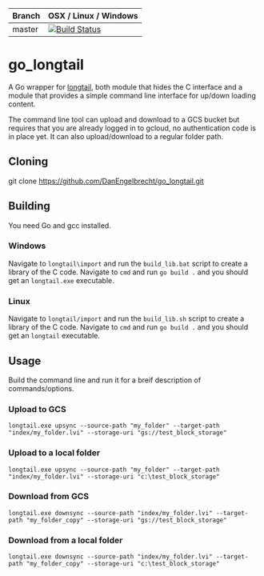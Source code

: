 |Branch      | OSX / Linux / Windows |
|------------|-----------------------|
|master      | [![Build Status](https://travis-ci.org/DanEngelbrecht/go_longtail.svg?branch=master)](https://travis-ci.org/DanEngelbrecht/go_longtail?branch=master) |

# go_longtail

A Go wrapper for [longtail](https://github.com/DanEngelbrecht/longtail), both module that hides the C interface and a module that provides a simple command line interface for up/down loading content.

The command line tool can upload and download to a GCS bucket but requires that you are already logged in to gcloud, no authentication code is in place yet. It can also upload/download to a regular folder path.

## Cloning
git clone https://github.com/DanEngelbrecht/go_longtail.git

## Building
You need Go and gcc installed.

### Windows
Navigate to `longtail\import` and run the `build_lib.bat` script to create a library of the C code.
Navigate to `cmd` and run `go build .` and you should get an `longtail.exe` executable.

### Linux
Navigate to `longtail/import` and run the `build_lib.sh` script to create a library of the C code.
Navigate to `cmd` and run `go build .` and you should get an `longtail` executable.

## Usage
Build the command line and run it for a breif description of commands/options.

### Upload to GCS
`longtail.exe upsync --source-path "my_folder" --target-path "index/my_folder.lvi" --storage-uri "gs://test_block_storage"`

### Upload to a local folder
`longtail.exe upsync --source-path "my_folder" --target-path "index/my_folder.lvi" --storage-uri "c:\test_block_storage"`

### Download from GCS
`longtail.exe downsync --source-path "index/my_folder.lvi" --target-path "my_folder_copy" --storage-uri "gs://test_block_storage"`

### Download from a local folder
`longtail.exe downsync --source-path "index/my_folder.lvi" --target-path "my_folder_copy" --storage-uri "c:\test_block_storage"`
